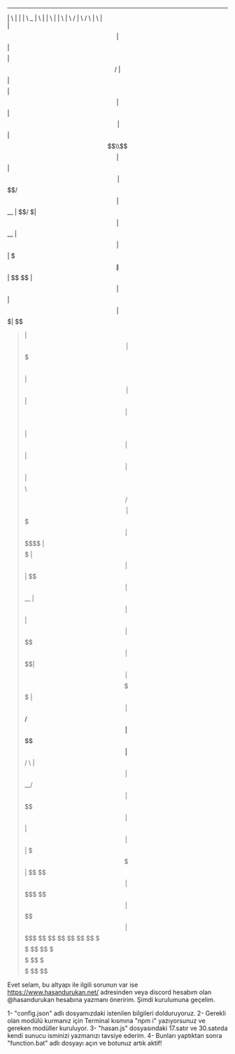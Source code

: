  __    __  ________  __       __        ________  __    __  __    __   ______  ________   ______   __    __ 
|  \  |  \|        \|  \  _  |  \      |        \|  \  |  \|  \  |  \ /      \|        \ /      \ |  \  |  \
| $$  | $$| $$$$$$$$| $$ / \ | $$      | $$$$$$$$| $$  | $$| $$\ | $$|  $$$$$$\\$$$$$$$$|  $$$$$$\| $$\ | $$
 \$$\/  $$| $$__    | $$/  $\| $$      | $$__    | $$  | $$| $$$\| $$| $$   \$$  | $$   | $$  | $$| $$$\| $$
  >$$  $$ | $$  \   | $$  $$$\ $$      | $$  \   | $$  | $$| $$$$\ $$| $$        | $$   | $$  | $$| $$$$\ $$
 /  $$$$\ | $$$$$   | $$ $$\$$\$$      | $$$$$   | $$  | $$| $$\$$ $$| $$   __   | $$   | $$  | $$| $$\$$ $$
|  $$ \$$\| $$      | $$$$  \$$$$      | $$      | $$__/ $$| $$ \$$$$| $$__/  \  | $$   | $$__/ $$| $$ \$$$$
| $$  | $$| $$      | $$$    \$$$      | $$       \$$    $$| $$  \$$$ \$$    $$  | $$    \$$    $$| $$  \$$$
 \$$   \$$ \$$       \$$      \$$       \$$        \$$$$$$  \$$   \$$  \$$$$$$    \$$     \$$$$$$  \$$   \$$
                                                                                                            
                                                                                                            
                                                                                                            
Evet selam, bu altyapı ile ilgili sorunun var ise https://www.hasandurukan.net/ adresinden veya discord hesabım olan @hasandurukan hesabına yazmanı öneririm.
Şimdi kurulumuna geçelim.

1- "config.json" adlı dosyamızdaki istenilen bilgileri dolduruyoruz.
2- Gerekli olan modülü kurmanız için Terminal kısmına "npm i" yazıyorsunuz ve gereken modüller kuruluyor.
3- "hasan.js" dosyasındaki 17.satır ve 30.satırda kendi sunucu isminizi yazmanızı tavsiye ederim.
4- Bunları yaptıktan sonra "function.bat" adlı dosyayı açın ve botunuz artık aktif!
